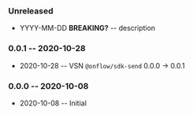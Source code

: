 ### Unreleased

- YYYY-MM-DD **BREAKING?** -- description

### 0.0.1 -- 2020-10-28

- 2020-10-28 -- VSN `@onflow/sdk-send` 0.0.0 -> 0.0.1

### 0.0.0 -- 2020-10-08

- 2020-10-08 -- Initial
